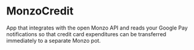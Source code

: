 # MonzoCredit

App that integrates with the open Monzo API and reads your Google Pay notifications so that credit card expenditures 
can be transferred immediately to a separate Monzo pot. 
